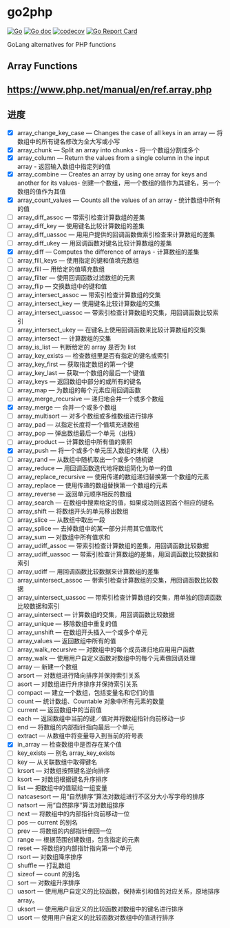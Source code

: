 # go2php

[![Go](https://github.com/chenbo29/go2php/actions/workflows/go.yml/badge.svg)](https://github.com/chenbo29/go2php/actions/workflows/go.yml)
[![Go doc](https://img.shields.io/badge/go.dev-reference-brightgreen?logo=go&logoColor=white&style=flat)](https://pkg.go.dev/github.com/chenbo29/go2php)
[![codecov](https://codecov.io/gh/chenbo29/go2php/branch/main/graph/badge.svg?token=7P4UHIRF1K)](https://codecov.io/gh/chenbo29/go2php)
[![Go Report Card](https://goreportcard.com/badge/github.com/chenbo29/go2php)](https://goreportcard.com/report/github.com/chenbo29/go2php)

GoLang alternatives for PHP functions

## Array Functions
## https://www.php.net/manual/en/ref.array.php
## 进度
* [x] array_change_key_case — Changes the case of all keys in an array — 将数组中的所有键名修改为全大写或小写
* [x] array_chunk — Split an array into chunks - 将一个数组分割成多个
* [x] array_column — Return the values from a single column in the input array - 返回输入数组中指定列的值
* [x] array_combine — Creates an array by using one array for keys and another for its values- 创建一个数组，用一个数组的值作为其键名，另一个数组的值作为其值
* [x] array_count_values — Counts all the values of an array - 统计数组中所有的值
* [ ] array_diff_assoc — 带索引检查计算数组的差集
* [ ] array_diff_key — 使用键名比较计算数组的差集
* [ ] array_diff_uassoc — 用用户提供的回调函数做索引检查来计算数组的差集
* [ ] array_diff_ukey — 用回调函数对键名比较计算数组的差集
* [x] array_diff — Computes the difference of arrays - 计算数组的差集
* [ ] array_fill_keys — 使用指定的键和值填充数组
* [ ] array_fill — 用给定的值填充数组
* [ ] array_filter — 使用回调函数过滤数组的元素
* [ ] array_flip — 交换数组中的键和值
* [ ] array_intersect_assoc — 带索引检查计算数组的交集
* [ ] array_intersect_key — 使用键名比较计算数组的交集
* [ ] array_intersect_uassoc — 带索引检查计算数组的交集，用回调函数比较索引
* [ ] array_intersect_ukey — 在键名上使用回调函数来比较计算数组的交集
* [ ] array_intersect — 计算数组的交集
* [ ] array_is_list — 判断给定的 array 是否为 list
* [ ] array_key_exists — 检查数组里是否有指定的键名或索引
* [ ] array_key_first — 获取指定数组的第一个键
* [ ] array_key_last — 获取一个数组的最后一个键值
* [ ] array_keys — 返回数组中部分的或所有的键名
* [ ] array_map — 为数组的每个元素应用回调函数
* [ ] array_merge_recursive — 递归地合并一个或多个数组
* [x] array_merge — 合并一个或多个数组
* [ ] array_multisort — 对多个数组或多维数组进行排序
* [ ] array_pad — 以指定长度将一个值填充进数组
* [ ] array_pop — 弹出数组最后一个单元（出栈）
* [ ] array_product — 计算数组中所有值的乘积
* [x] array_push — 将一个或多个单元压入数组的末尾（入栈）
* [ ] array_rand — 从数组中随机取出一个或多个随机键
* [ ] array_reduce — 用回调函数迭代地将数组简化为单一的值
* [ ] array_replace_recursive — 使用传递的数组递归替换第一个数组的元素
* [ ] array_replace — 使用传递的数组替换第一个数组的元素
* [ ] array_reverse — 返回单元顺序相反的数组
* [ ] array_search — 在数组中搜索给定的值，如果成功则返回首个相应的键名
* [ ] array_shift — 将数组开头的单元移出数组
* [ ] array_slice — 从数组中取出一段
* [ ] array_splice — 去掉数组中的某一部分并用其它值取代
* [ ] array_sum — 对数组中所有值求和
* [ ] array_udiff_assoc — 带索引检查计算数组的差集，用回调函数比较数据
* [ ] array_udiff_uassoc — 带索引检查计算数组的差集，用回调函数比较数据和索引
* [ ] array_udiff — 用回调函数比较数据来计算数组的差集
* [ ] array_uintersect_assoc — 带索引检查计算数组的交集，用回调函数比较数据
* [ ] array_uintersect_uassoc — 带索引检查计算数组的交集，用单独的回调函数比较数据和索引
* [ ] array_uintersect — 计算数组的交集，用回调函数比较数据
* [ ] array_unique — 移除数组中重复的值
* [ ] array_unshift — 在数组开头插入一个或多个单元
* [ ] array_values — 返回数组中所有的值
* [ ] array_walk_recursive — 对数组中的每个成员递归地应用用户函数
* [ ] array_walk — 使用用户自定义函数对数组中的每个元素做回调处理
* [ ] array — 新建一个数组
* [ ] arsort — 对数组进行降向排序并保持索引关系
* [ ] asort — 对数组进行升序排序并保持索引关系
* [ ] compact — 建立一个数组，包括变量名和它们的值
* [ ] count — 统计数组、Countable 对象中所有元素的数量
* [ ] current — 返回数组中的当前值
* [ ] each — 返回数组中当前的键／值对并将数组指针向前移动一步
* [ ] end — 将数组的内部指针指向最后一个单元
* [ ] extract — 从数组中将变量导入到当前的符号表
* [x] in_array — 检查数组中是否存在某个值
* [ ] key_exists — 别名 array_key_exists
* [ ] key — 从关联数组中取得键名
* [ ] krsort — 对数组按照键名逆向排序
* [ ] ksort — 对数组根据键名升序排序
* [ ] list — 把数组中的值赋给一组变量
* [ ] natcasesort — 用“自然排序”算法对数组进行不区分大小写字母的排序
* [ ] natsort — 用“自然排序”算法对数组排序
* [ ] next — 将数组中的内部指针向前移动一位
* [ ] pos — current 的别名
* [ ] prev — 将数组的内部指针倒回一位
* [ ] range — 根据范围创建数组，包含指定的元素
* [ ] reset — 将数组的内部指针指向第一个单元
* [ ] rsort — 对数组降序排序
* [ ] shuffle — 打乱数组
* [ ] sizeof — count 的别名
* [ ] sort — 对数组升序排序
* [ ] uasort — 使用用户自定义的比较函数，保持索引和值的对应关系，原地排序 array。
* [ ] uksort — 使用用户自定义的比较函数对数组中的键名进行排序
* [ ] usort — 使用用户自定义的比较函数对数组中的值进行排序